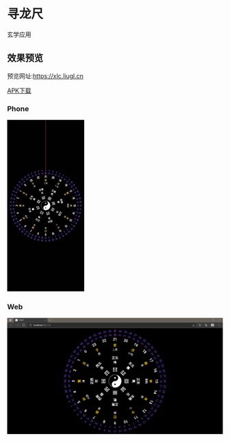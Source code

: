 # 寻龙尺

玄学应用

## 效果预览

预览网址:https://xlc.liugl.cn

[APK下载](./preview/xunlongchi.apk)

### Phone
<img src="./preview/phone.png" height=400>

### Web
<img src="./preview/web.png">
